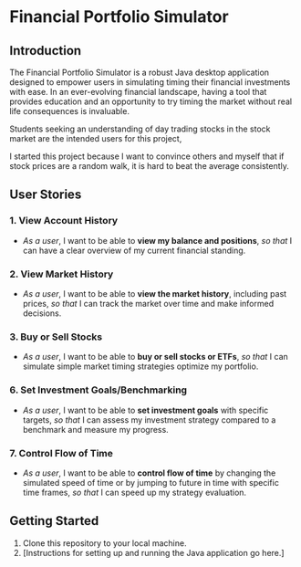 # Financial Portfolio Simulator

## Introduction

The Financial Portfolio Simulator is a robust Java desktop application designed to empower users in simulating timing their financial investments with ease. In an ever-evolving financial landscape, having a tool that provides education and an opportunity to try timing the market without real life consequences is invaluable.

Students seeking an understanding of day trading stocks in the stock market are the intended users for this project,

I started this project because I want to convince others and myself that if stock prices are a random walk, it is hard to beat the average consistently.

## User Stories

### 1. View Account History
- *As a user*, I want to be able to **view my balance and positions**, *so that* I can have a clear overview of my current financial standing.

### 2. View Market History
- *As a user*, I want to be able to **view the market history**, including past prices, *so that* I can track the market over time and make informed decisions.

### 3. Buy or Sell Stocks
- *As a user*, I want to be able to **buy or sell stocks or ETFs**, *so that* I can simulate simple market timing strategies optimize my portfolio.

### 6. Set Investment Goals/Benchmarking
- *As a user*, I want to be able to **set investment goals** with specific targets, *so that* I can assess my investment strategy compared to a benchmark and measure my progress.

### 7. Control Flow of Time
- *As a user*, I want to be able to **control flow of time** by changing the simulated speed of time or by jumping to future in time with specific time frames, *so that* I can speed up my strategy evaluation.

## Getting Started
1. Clone this repository to your local machine.
2. [Instructions for setting up and running the Java application go here.]